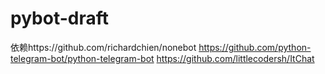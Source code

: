 # pybot-draft

依赖https://github.com/richardchien/nonebot https://github.com/python-telegram-bot/python-telegram-bot https://github.com/littlecodersh/ItChat

 
